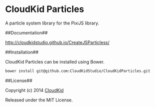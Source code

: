 CloudKid Particles
=================

A particle system library for the PixiJS library.

##Documentation##

http://cloudkidstudio.github.io/CreateJSParticless/

##Installation##

CloudKid Particles can be installed using Bower.

```bash
bower install git@github.com:CloudKidStudio/CloudKidParticles.git
```

##License##

Copyright (c) 2014 [CloudKid](http://github.com/cloudkidstudio)

Released under the MIT License.
